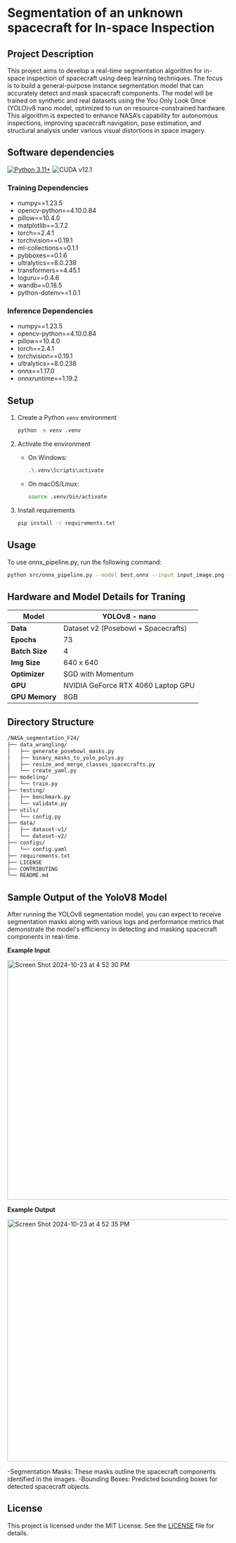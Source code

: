 
# Segmentation of an unknown spacecraft for In-space Inspection

## Project Description
This project aims to develop a real-time segmentation algorithm for in-space inspection of spacecraft using deep learning techniques. The focus is to build a general-purpose instance segmentation model that can accurately detect and mask spacecraft components. The model will be trained on synthetic and real datasets using the You Only Look Once (YOLO)v8 nano model, optimized to run on resource-constrained hardware. This algorithm is expected to enhance NASA’s capability for autonomous inspections, improving spacecraft navigation, pose estimation, and structural analysis under various visual distortions in space imagery.


## Software dependencies
[![Python 3.11+](https://img.shields.io/badge/python-3.11-blue.svg)](https://www.python.org/downloads/release/python-311/) ![CUDA v12.1](https://img.shields.io/badge/CUDA-v12_1-violet)

### Training Dependencies
- numpy==1.23.5
- opencv-python==4.10.0.84
- pillow==10.4.0
- matplotlib==3.7.2
- torch==2.4.1
- torchvision==0.19.1
- ml-collections==0.1.1
- pybboxes==0.1.6
- ultralytics==8.0.238
- transformers==4.45.1
- loguru==0.4.6
- wandb==0.18.5
- python-dotenv==1.0.1

### Inference Dependencies
- numpy==1.23.5
- opencv-python==4.10.0.84
- pillow==10.4.0
- torch==2.4.1
- torchvision==0.19.1
- ultralytics==8.0.238
- onnx==1.17.0
- onnxruntime==1.19.2

## Setup

1. Create a Python `venv` environment

    ```sh
    python -m venv .venv
    ```

2. Activate the environment
   - On Windows:
   
        ```sh
        .\.venv\Scripts\activate
        ```
   - On macOS/Linux:
   
        ```sh
        source .venv/bin/activate
        ```

3. Install requirements

    ```sh
    pip install -r requirements.txt
    ```
    
## Usage
To use onnx_pipeline.py, run the following command:

```sh
python src/onnx_pipeline.py --model best.onnx --input input_image.png --output output_segmented_image.jpg
```
## Hardware and Model Details for Traning

| **Model**          | YOLOv8 - nano                                      |
|--------------------|---------------------------------------------------|
| **Data**           | Dataset v2 (Posebowl + Spacecrafts)                |
| **Epochs**         | 73                                                 |
| **Batch Size**     | 4                                                  |
| **Img Size**       | 640 x 640                                          |
| **Optimizer**      | SGD with Momentum                                  |
| **GPU**            | NVIDIA GeForce RTX 4060 Laptop GPU                 |
| **GPU Memory**     | 8GB                                                |


## Directory Structure
 ```sh
/NASA_segmentation_F24/
├── data_wrangling/
│   ├── generate_posebowl_masks.py
│   ├── binary_masks_to_yolo_polys.py
│   ├── resize_and_merge_classes_spacecrafts.py
│   └── create_yaml.py
├── modeling/
│   └── train.py
├── testing/
│   ├── benchmark.py
│   └── validate.py
├── utils/
│   └── config.py
├── data/
│   ├── dataset-v1/ 
│   └── dataset-v2/ 
├── configs/
│   └── config.yaml
├── requirements.txt
├── LICENSE
├── CONTRIBUTING
└── README.md 
 ```

## Sample Output of the YoloV8 Model
After running the YOLOv8 segmentation model, you can expect to receive segmentation masks along with various logs and performance metrics that demonstrate the model's efficiency in detecting and masking spacecraft components in real-time.

**Example Input**

<img width="545" alt="Screen Shot 2024-10-23 at 4 52 30 PM" src="https://github.com/user-attachments/assets/87561e48-4e22-41d9-bd77-8354979e6cfd">

**Example Output**

<img width="551" alt="Screen Shot 2024-10-23 at 4 52 35 PM" src="https://github.com/user-attachments/assets/405feb25-03f9-4478-9739-c6f07ed445f1">

-Segmentation Masks: These masks outline the spacecraft components identified in the images.
-Bounding Boxes: Predicted bounding boxes for detected spacecraft objects.



## License

This project is licensed under the MIT License. See the [LICENSE](../LICENSE) file for details.




